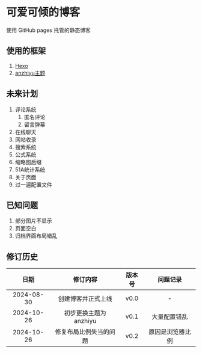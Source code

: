 # 可爱可倾的博客

使用 GitHub pages 托管的静态博客

## 使用的框架

1. [Hexo](https://github.com/hexojs/hexo)
2. [anzhiyu主题](https://github.com/anzhiyu-c/hexo-theme-anzhiyu)

## 未来计划

1. 评论系统
   1. 匿名评论
   2. 留言弹幕
2. 在线聊天
3. 网站收录
4. 搜索系统
5. 公式系统
6. 缩略图后缀
7. 51A统计系统
8. 关于页面
9. 过一遍配置文件

## 已知问题

1. 部分图片不显示
2. 页面空白
3. 归档界面布局错乱

## 修订历史

|    日期     |        修订内容        | 版本号 | 问题记录 |
| :--------: | :------------------: | :----: | :------: |
| 2024-08-30 | 创建博客并正式上线      |  v0.0  |    -     |
| 2024-10-26 | 初步更换主题为anzhiyu  |  v0.1  | 大量配置错乱 |
| 2024-10-26 | 修复布局比例失当的问题   |  v0.2  | 原因是浏览器比例 |
